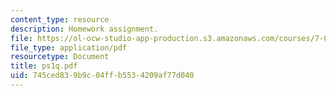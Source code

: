 ```yaml
---
content_type: resource
description: Homework assignment.
file: https://ol-ocw-studio-app-production.s3.amazonaws.com/courses/7-012-introduction-to-biology-fall-2004/745ced839b9c04ffb5534209af77d040_ps1q.pdf
file_type: application/pdf
resourcetype: Document
title: ps1q.pdf
uid: 745ced83-9b9c-04ff-b553-4209af77d040
---
```

